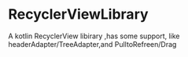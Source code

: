 # RecyclerViewLibrary
A kotlin RecyclerView libirary ,has some support, like headerAdapter/TreeAdapter,and PulltoRefreen/Drag
